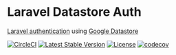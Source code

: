 # Laravel Datastore Auth
[Laravel authentication](https://laravel.com/docs/master/authentication) using [Google Datastore](https://cloud.google.com/datastore/docs/)

[![CircleCI](https://circleci.com/gh/egs33/laravel-datastore-auth.svg?style=shield)](https://circleci.com/gh/egs33/laravel-datastore-auth)
[![Latest Stable Version](https://poser.pugx.org/egs33/laravel-datastore-auth/v/stable)](https://packagist.org/packages/egs33/laravel-datastore-auth)
[![License](https://poser.pugx.org/egs33/laravel-datastore-auth/license)](https://packagist.org/packages/egs33/laravel-datastore-auth)
[![codecov](https://codecov.io/gh/egs33/laravel-datastore-auth/branch/master/graph/badge.svg)](https://codecov.io/gh/egs33/laravel-datastore-auth)



